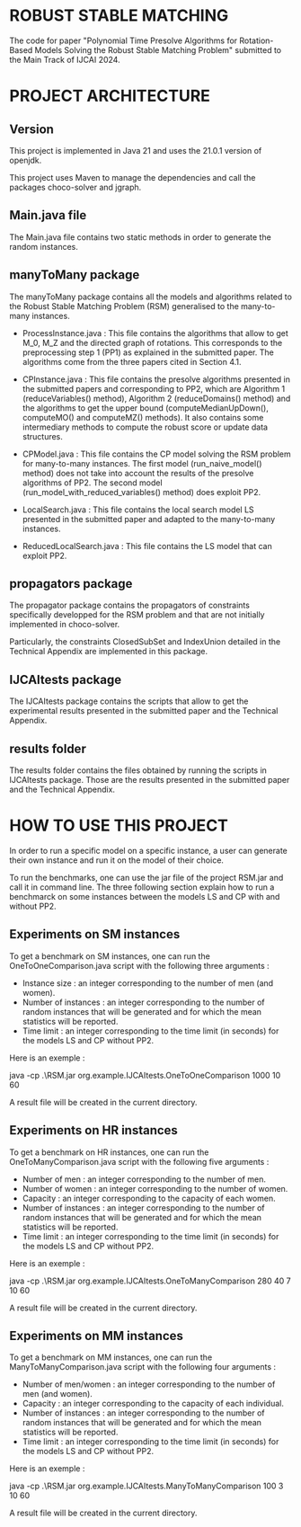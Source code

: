 # ROBUST STABLE MATCHING

The code for paper "Polynomial Time Presolve Algorithms for Rotation-Based Models Solving the Robust Stable Matching Problem" submitted to the Main Track of IJCAI 2024.


# PROJECT ARCHITECTURE

## Version

This project is implemented in Java 21 and uses the 21.0.1 version of openjdk.

This project uses Maven to manage the dependencies and call the packages choco-solver and jgraph.

## Main.java file

The Main.java file contains two static methods in order to generate the random instances.

## manyToMany package

The manyToMany package contains all the models and algorithms related to the Robust Stable Matching Problem (RSM) generalised to the many-to-many instances.

- ProcessInstance.java : This file contains the algorithms that allow to get M_0, M_Z and the directed graph of rotations. This corresponds to the preprocessing step 1 (PP1) as explained in the submitted paper. The algorithms come from the three papers cited in Section 4.1.

- CPInstance.java : This file contains the presolve algorithms presented in the submitted papers and corresponding to PP2, which are Algorithm 1 (reduceVariables() method), Algorithm 2 (reduceDomains() method) and the algorithms to get the upper bound (computeMedianUpDown(), computeMO() and computeMZ() methods). It also contains some intermediary methods to compute the robust score or update data structures.

- CPModel.java : This file contains the CP model solving the RSM problem for many-to-many instances. The first model (run_naive_model() method) does not take into account the results of the presolve algorithms of PP2. The second model (run_model_with_reduced_variables() method) does exploit PP2.

- LocalSearch.java : This file contains the local search model LS presented in the submitted paper and adapted to the many-to-many instances.

- ReducedLocalSearch.java : This file contains the LS model that can exploit PP2.

## propagators package

The propagator package contains the propagators of constraints specifically developped for the RSM problem and that are not initially implemented in choco-solver.

Particularly, the constraints ClosedSubSet and IndexUnion detailed in the Technical Appendix are implemented in this package.

## IJCAItests package

The IJCAItests package contains the scripts that allow to get the experimental results presented in the submitted paper and the Technical Appendix.

## results folder

The results folder contains the files obtained by running the scripts in IJCAItests package. Those are the results presented in the submitted paper and the Technical Appendix.

# HOW TO USE THIS PROJECT

In order to run a specific model on a specific instance, a user can generate their own instance and run it on the model of their choice.

To run the benchmarks, one can use the jar file of the project RSM.jar and call it in command line.
The three following section explain how to run a benchmarck on some instances between the models LS and CP with and without PP2.


## Experiments on SM instances

To get a benchmark on SM instances, one can run the OneToOneComparison.java script with the following three arguments : 
- Instance size : an integer corresponding to the number of men (and women).
- Number of instances : an integer corresponding to the number of random instances that will be generated and for which the mean statistics will be reported.
- Time limit : an integer corresponding to the time limit (in seconds) for the models LS and CP without PP2.


Here is an exemple : 

java -cp .\RSM.jar org.example.IJCAItests.OneToOneComparison 1000 10 60

A result file will be created in the current directory.


## Experiments on HR instances

To get a benchmark on HR instances, one can run the OneToManyComparison.java script with the following five arguments : 
- Number of men : an integer corresponding to the number of men.
- Number of women : an integer corresponding to the number of women.
- Capacity : an integer corresponding to the capacity of each women.
- Number of instances : an integer corresponding to the number of random instances that will be generated and for which the mean statistics will be reported.
- Time limit : an integer corresponding to the time limit (in seconds) for the models LS and CP without PP2.


Here is an exemple : 

java -cp .\RSM.jar org.example.IJCAItests.OneToManyComparison 280 40 7 10 60

A result file will be created in the current directory.

## Experiments on MM instances

To get a benchmark on MM instances, one can run the ManyToManyComparison.java script with the following four arguments : 
- Number of men/women : an integer corresponding to the number of men (and women).
- Capacity : an integer corresponding to the capacity of each individual.
- Number of instances : an integer corresponding to the number of random instances that will be generated and for which the mean statistics will be reported.
- Time limit : an integer corresponding to the time limit (in seconds) for the models LS and CP without PP2.


Here is an exemple : 

java -cp .\RSM.jar org.example.IJCAItests.ManyToManyComparison 100 3 10 60

A result file will be created in the current directory.



